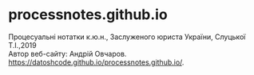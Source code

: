 # processnotes.github.io
Процесуальні нотатки к.ю.н., Заслуженого юриста України, Слуцької Т.І.,2019<br>
Автор веб-сайту: Андрій Овчаров.<br>
https://datoshcode.github.io/processnotes.github.io/. 

